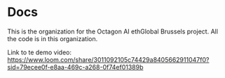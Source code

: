 # Docs
This is the organization for the Octagon AI ethGlobal Brussels project. All the code is in this organization.


Link to te demo video: https://www.loom.com/share/3011092105c74429a8405662911047f0?sid=79ecee0f-e8aa-469c-a268-0f74ef01389b
